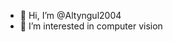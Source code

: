 - 👋 Hi, I’m @Altyngul2004
- 👀 I’m interested in computer vision

<!---
Altyngul2004/Altyngul2004 is a ✨ special ✨ repository because its `README.md` (this file) appears on your GitHub profile.
You can click the Preview link to take a look at your changes.
--->
